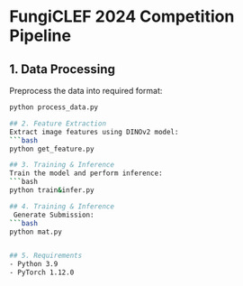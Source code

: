 # FungiCLEF 2024 Competition Pipeline

## 1. Data Processing
Preprocess the data into required format:
```bash
python process_data.py

## 2. Feature Extraction
Extract image features using DINOv2 model:
```bash
python get_feature.py

## 3. Training & Inference
Train the model and perform inference:
```bash
python train&infer.py

## 4. Training & Inference
 Generate Submission:
```bash
python mat.py


## 5. Requirements
- Python 3.9
- PyTorch 1.12.0


